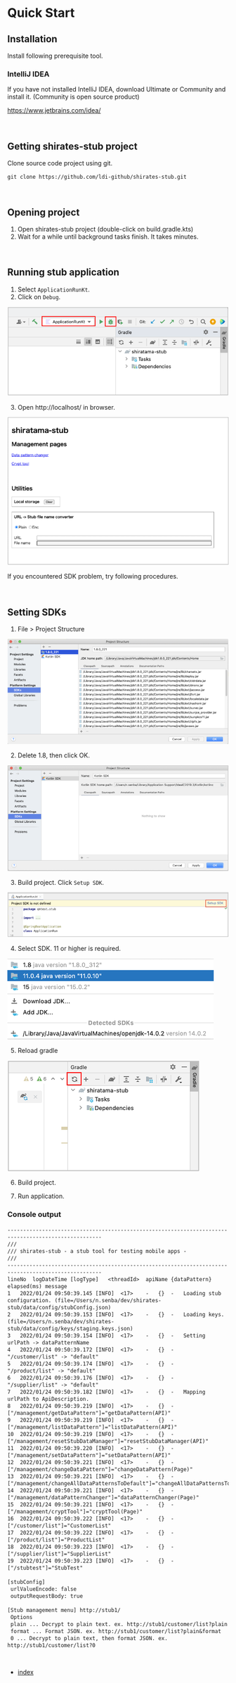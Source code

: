 # Quick Start

## Installation

Install following prerequisite tool.

### IntelliJ IDEA

If you have not installed IntelliJ IDEA, download Ultimate or Community and install it.
(Community is open source product)

https://www.jetbrains.com/idea/

<br>

## Getting shirates-stub project

Clone source code project using git.

```shell
git clone https://github.com/ldi-github/shirates-stub.git
```

<br>

## Opening project

1. Open shirates-stub project (double-click on build.gradle.kts)
1. Wait for a while until background tasks finish. It takes minutes.

<br>

## Running stub application

1. Select `ApplicationRunKt`.
2. Click on `Debug`.

![](_images/run_application.png)

3. Open http://localhost/ in browser.

![](_images/localhost.png)

If you encountered SDK problem, try following procedures.

<br>

## Setting SDKs

1. File > Project Structure

![](_images/sdks_1.png)

2. Delete 1.8, then click OK.

![](_images/sdks_2.png)

3. Build project. Click `Setup SDK`.

![](_images/select_project_sdk.png)

4. Select SDK. 11 or higher is required.

![](_images/setup_project_sdk.png)

5. Reload gradle

![](_images/reload_gradle.png)

6. Build project.

7. Run application.

### Console output

```
----------------------------------------------------------------------------------------------------
/// 
/// shirates-stub - a stub tool for testing mobile apps -
/// 
----------------------------------------------------------------------------------------------------
lineNo	logDateTime	[logType]	<threadId>	apiName	{dataPattern}	elapsed(ms)	message
1	2022/01/24 09:50:39.145	[INFO]	<17>	-	{}	-	Loading stub configuration. (file=/Users/n.senba/dev/shirates-stub/data/config/stubConfig.json)
2	2022/01/24 09:50:39.153	[INFO]	<17>	-	{}	-	Loading keys. (file=/Users/n.senba/dev/shirates-stub/data/config/keys/staging.keys.json)
3	2022/01/24 09:50:39.154	[INFO]	<17>	-	{}	-	Setting urlPath -> dataPatternName
4	2022/01/24 09:50:39.172	[INFO]	<17>	-	{}	-	"/customer/list" -> "default"
5	2022/01/24 09:50:39.174	[INFO]	<17>	-	{}	-	"/product/list" -> "default"
6	2022/01/24 09:50:39.176	[INFO]	<17>	-	{}	-	"/supplier/list" -> "default"
7	2022/01/24 09:50:39.182	[INFO]	<17>	-	{}	-	Mapping urlPath to ApiDescription.
8	2022/01/24 09:50:39.219	[INFO]	<17>	-	{}	-	["/management/getDataPattern"]="getDataPattern(API)"
9	2022/01/24 09:50:39.219	[INFO]	<17>	-	{}	-	["/management/listDataPattern"]="listDataPattern(API)"
10	2022/01/24 09:50:39.219	[INFO]	<17>	-	{}	-	["/management/resetStubDataManager"]="resetStubDataManager(API)"
11	2022/01/24 09:50:39.220	[INFO]	<17>	-	{}	-	["/management/setDataPattern"]="setDataPattern(API)"
12	2022/01/24 09:50:39.221	[INFO]	<17>	-	{}	-	["/management/changeDataPattern"]="changeDataPattern(Page)"
13	2022/01/24 09:50:39.221	[INFO]	<17>	-	{}	-	["/management/changeAllDataPatternsToDefault"]="changeAllDataPatternsToDefault(Page)"
14	2022/01/24 09:50:39.221	[INFO]	<17>	-	{}	-	["/management/dataPatternChanger"]="dataPatternChanger(Page)"
15	2022/01/24 09:50:39.221	[INFO]	<17>	-	{}	-	["/management/cryptTool"]="cryptTool(Page)"
16	2022/01/24 09:50:39.222	[INFO]	<17>	-	{}	-	["/customer/list"]="CustomerList"
17	2022/01/24 09:50:39.222	[INFO]	<17>	-	{}	-	["/product/list"]="ProductList"
18	2022/01/24 09:50:39.223	[INFO]	<17>	-	{}	-	["/supplier/list"]="SupplierList"
19	2022/01/24 09:50:39.223	[INFO]	<17>	-	{}	-	["/stubtest"]="StubTest"

[stubConfig]
 urlValueEncode: false
 outputRequestBody: true

[Stub management menu] http://stub1/
 Options
 plain ... Decrypt to plain text. ex. http://stub1/customer/list?plain
 format ... Format JSON. ex. http://stub1/customer/list?plain&format
 0 ... Decrypt to plain text, then format JSON. ex. http://stub1/customer/list?0
```

<br>

- [index]

[index]: index.md

<br>
